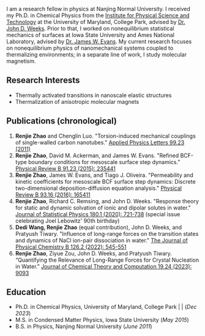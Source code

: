 I am a research fellow in physics at Nanjing Normal University. I received my Ph.D. in Chemical Physics from the [Institute for Physical Science and Technology](https://ipst.umd.edu/) at the University of Maryland, College Park, advised by [Dr. John D. Weeks](https://terpconnect.umd.edu/~jdw/). Prior to that, I worked on nonequilibrium statistical mechanics of surfaces at Iowa State University and Ames National Laboratory, advised by [Dr. James W. Evans](https://www.ameslab.gov/directory/james-evans). My current research focuses on nonequilibrium physics of nanomechanical systems coupled to thermalizing environments; in a separate line of work, I study molecular magnetism.

## Research Interests
- Thermally activated transitions in nanoscale elastic structures
- Thermalization of anisotropic molecular magnets

## Publications (chronological)
1. **Renjie Zhao** and Chenglin Luo. "Torsion-induced mechanical couplings of single-walled carbon nanotubes." [Applied Physics Letters 99.23 (2011)](
https://doi.org/10.1063/1.3665938
)
2. **Renjie Zhao**, David M. Ackerman, and James W. Evans. "Refined BCF-type boundary conditions for mesoscale surface step dynamics." [Physical Review B 91.23 (2015): 235441](https://doi.org/10.1103/PhysRevB.91.235441)
3. **Renjie Zhao**, James W. Evans, and Tiago J. Oliveira. "Permeability and kinetic coefficients for mesoscale BCF surface step dynamics: Discrete two-dimensional deposition-diffusion equation analysis." [Physical Review B 93.16 (2016): 165411](https://doi.org/10.1103/PhysRevB.93.165411)
4. **Renjie Zhao**, Richard C. Remsing, and John D. Weeks. "Response theory for static and dynamic solvation of ionic and dipolar solutes in water." [Journal of Statistical Physics 180.1 (2020): 721-738](https://doi.org/10.1007/s10955-020-02509-z) (special issue celebrating Joel Lebowitz' 90th birthday)
5. **Dedi Wang, Renjie Zhao** (equal contribution), John D. Weeks, and Pratyush Tiwary. "Influence of long-range forces on the transition states and dynamics of NaCl ion-pair dissociation in water." [The Journal of Physical Chemistry B 126.2 (2022): 545-551](https://pubs.acs.org/doi/abs/10.1021/acs.jpcb.1c09454)
6. **Renjie Zhao**, Ziyue Zou, John D. Weeks, and Pratyush Tiwary. “Quantifying the Relevance of Long-Range Forces for Crystal Nucleation in Water.” [Journal of Chemical Theory and Computation 19.24 (2023): 9093](https://pubs.acs.org/doi/abs/10.1021/acs.jctc.3c01120)

## Education
- Ph.D. in Chemical Physics, University of Maryland, College Park | | (_Dec 2023_)								       		
- M.S. in Condensed Matter Physics, Iowa State University (_May 2015_)	 			        		
- B.S. in Physics, Nanjing Normal University (_June 2011_)
